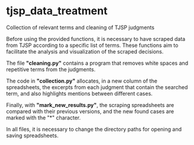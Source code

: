 # tjsp_data_treatment

Collection of relevant terms and cleaning of TJSP judgments

Before using the provided functions, it is necessary to have scraped data from TJSP according to a specific list of terms. These functions aim to facilitate the analysis and visualization of the scraped decisions.

The file **"cleaning.py"** contains a program that removes white spaces and repetitive terms from the judgments.

The code in **"collection.py"** allocates, in a new column of the spreadsheets, the excerpts from each judgment that contain the searched term, and also highlights mentions between different cases.

Finally, with **"mark_new_results.py"**, the scraping spreadsheets are compared with their previous versions, and the new found cases are marked with the "*" character.

In all files, it is necessary to change the directory paths for opening and saving spreadsheets.





